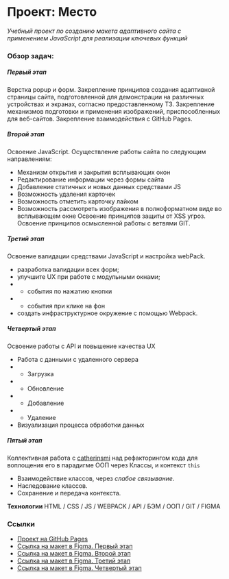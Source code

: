 # Проект: Место
*Учебный проект по созданию макета адаптивного сайта с применением JavaScript для реализации ключевых функций*

### Обзор задач:
##### Первый этап
Верстка popup и форм.
Закрепление принципов создания адаптивной страницы сайта, подготовленной для демонстрации на различных устройствах и экранах, согласно предоставленному ТЗ.
Закрепление механизмов подготовки и применения изображений, приспособленных для веб-сайтов.
Закрепление взаимодействия с GitHub Pages.

##### Второй этап
Освоение JavaScript.
Осуществление работы сайта по следующим направлениям:
- Механизм открытия и закрытия всплывающих окон
- Редактирование информации через формы сайта
- Добавление статичных и новых данных средствами JS
- Возможность удаления карточек
- Возможность отметить карточку лайком
- Возможность рассмотреть изображения в полноформатном виде во всплывающем окне
Освоение принципов защиты от XSS угроз.
Освоение принципов осмысленной работы с ветвями GIT.

##### Третий этап
Освоение валидации средствами JavaScript и настройка webPack.
- разработка валидации всех форм;
- улучшите UX при работе с модульными окнами;
- - события по нажатию кнопки
- - события при клике на фон
- создать инфраструктурное окружение с помощью Webpack.

##### Четвертый этап
Освоение работы с API и повышение качества UX
- Работа с данными с удаленного сервера
- - Загрузка
- - Обновление
- - Добавление
- - Удаление
- Визуализация процесса обработки данных

##### Пятый этап
Коллективная работа с [catherinsmi](https://github.com/catherinsmi) над рефакторингом кода
для воплощения его в парадигме ООП через Классы, и контекст `this`
- Взаимодействие классов, через *слабое связывание*.
- Наследование классов.
- Сохранение и передача контекста.


**Технологии**
HTML / CSS / JS / WEBPACK / API / БЭМ / ООП / GIT / FIGMA

### Ссылки

* [Проект на GitHub Pages](https://gottgunst.github.io/mesto-project/)
* [Ссылка на макет в Figma. Первый этап](https://www.figma.com/file/2cn9N9jSkmxD84oJik7xL7/JavaScript.-Sprint-4?node-id=0%3A1)
* [Ссылка на макет в Figma. Второй этап](https://www.figma.com/file/bjyvbKKJN2naO0ucURl2Z0/JavaScript.-Sprint-5?node-id=0%3A1)
* [Ссылка на макет в Figma. Третий этап](https://www.figma.com/file/kRVLKwYG3d1HGLvh7JFWRT/JavaScript.-Sprint-6?node-id=0%3A1)
* [Ссылка на макет в Figma. Четвертый этап](https://www.figma.com/file/PSdQFRHoxXJFs2FH8IXViF/JavaScript.-Sprint-9?node-id=109%3A150)
